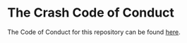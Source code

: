 # The Crash Code of Conduct

The Code of Conduct for this repository can be found [here](https://github.com/crash-lang/crash?tab=coc-ov-file).
